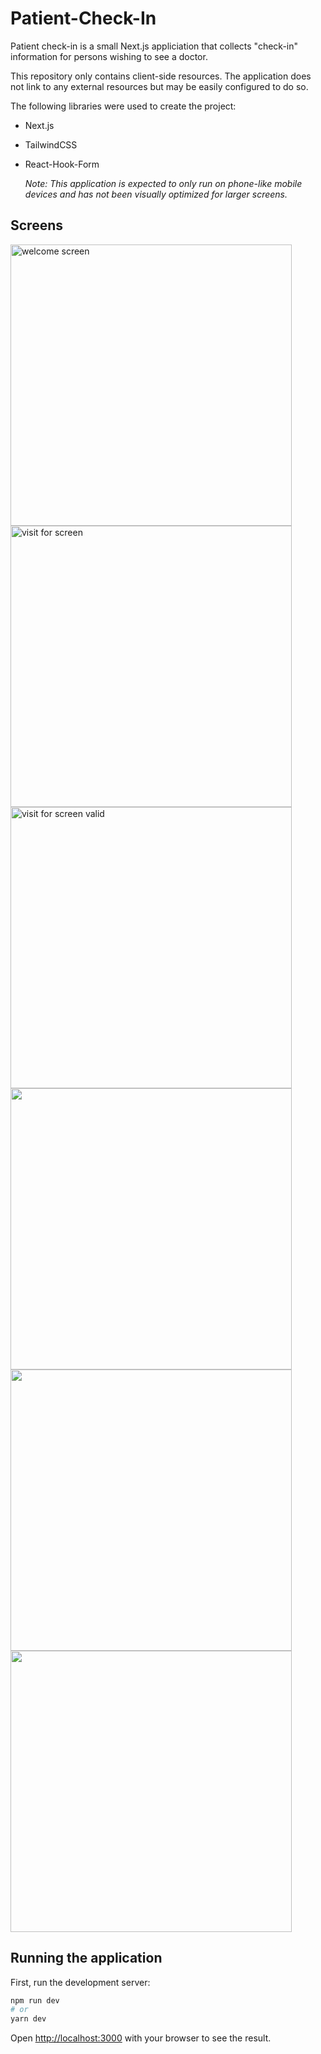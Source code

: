 # Patient-Check-In

 Patient check-in is a small Next.js appliciation that collects "check-in" information for persons wishing to see a doctor.

This repository only contains client-side resources. The application does not link to any external resources but may be easily configured to do so.

The following libraries were used to create the project:

* Next.js

* TailwindCSS

* React-Hook-Form

  *Note: This application is expected to only run on phone-like mobile devices and has not been visually optimized for larger screens.*

## Screens
<img src="https://d2ff1pywnx56xu.cloudfront.net/patient-check-in-screens/0-welcome.png" height="450" alt="welcome screen"> <img src="https://d2ff1pywnx56xu.cloudfront.net/patient-check-in-screens/1-visitFor.png" height="450px" alt="visit for screen"> <img src="https://d2ff1pywnx56xu.cloudfront.net/patient-check-in-screens/1.1-vistFor.png" height="450px" alt="visit for screen valid"> <img src="https://d2ff1pywnx56xu.cloudfront.net/patient-check-in-screens/2.1-reasons.png" height="450px"> <img src="https://d2ff1pywnx56xu.cloudfront.net/patient-check-in-screens/3.1-personal.png" height="450px"> <img src="https://d2ff1pywnx56xu.cloudfront.net/patient-check-in-screens/completed.png" height="450px">

## Running the application

First, run the development server:

```bash
npm run dev
# or
yarn dev

``` 

Open [http://localhost:3000](http://localhost:3000) with your browser to see the result.
